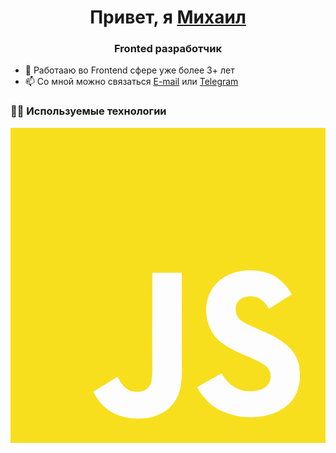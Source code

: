 <h1 align="center">Привет, я <a href="https://daniilshat.ru/" target="_blank">Михаил</a></h1>
<h3 align="center">Fronted разработчик</h3>

<!-- [![codewars](https://www.codewars.com/users/username/badges/large)](https://www.codewars.com/users/username) -->

* 🌱 Работааю во Frontend сфере уже более 3+ лет
* 📫 Со мной можно связаться [E-mail](mihailkhudoshin@gmail.com) или [Telegram](https://t.me/Ausftilar)

### 🧑‍💻 Используемые технологии
<svg role="img" viewBox="0 0 24 24" fill="#F7DF1E" xmlns="http://www.w3.org/2000/svg"><path d="M0 0h24v24H0V0zm22.034 18.276c-.175-1.095-.888-2.015-3.003-2.873-.736-.345-1.554-.585-1.797-1.14-.091-.33-.105-.51-.046-.705.15-.646.915-.84 1.515-.66.39.12.75.42.976.9 1.034-.676 1.034-.676 1.755-1.125-.27-.42-.404-.601-.586-.78-.63-.705-1.469-1.065-2.834-1.034l-.705.089c-.676.165-1.32.525-1.71 1.005-1.14 1.291-.811 3.541.569 4.471 1.365 1.02 3.361 1.244 3.616 2.205.24 1.17-.87 1.545-1.966 1.41-.811-.18-1.26-.586-1.755-1.336l-1.83 1.051c.21.48.45.689.81 1.109 1.74 1.756 6.09 1.666 6.871-1.004.029-.09.24-.705.074-1.65l.046.067zm-8.983-7.245h-2.248c0 1.938-.009 3.864-.009 5.805 0 1.232.063 2.363-.138 2.711-.33.689-1.18.601-1.566.48-.396-.196-.597-.466-.83-.855-.063-.105-.11-.196-.127-.196l-1.825 1.125c.305.63.75 1.172 1.324 1.517.855.51 2.004.675 3.207.405.783-.226 1.458-.691 1.811-1.411.51-.93.402-2.07.397-3.346.012-2.054 0-4.109 0-6.179l.004-.056z"/></svg>

<!--
**Ausftilar/Ausftilar** is a ✨ _special_ ✨ repository because its `README.md` (this file) appears on your GitHub profile.

Here are some ideas to get you started:

- 🔭 I’m currently working on ...
- 🌱 I’m currently learning ...
- 👯 I’m looking to collaborate on ...
- 🤔 I’m looking for help with ...
- 💬 Ask me about ...
- 📫 How to reach me: ...
- 😄 Pronouns: ...
- ⚡ Fun fact: ...
-->
